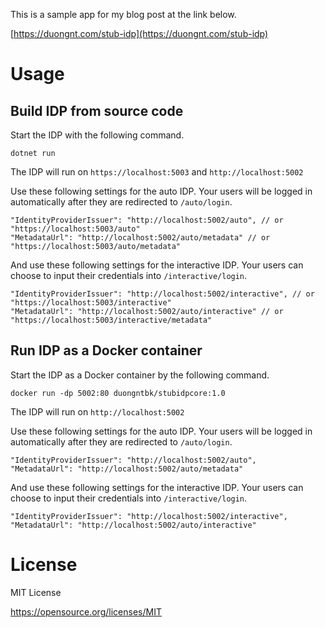 This is a sample app for my blog post at the link below.

[https://duongnt.com/stub-idp](https://duongnt.com/stub-idp)

# Usage

## Build IDP from source code

Start the IDP with the following command.
```
dotnet run
```

The IDP will run on `https://localhost:5003` and `http://localhost:5002`

Use these following settings for the auto IDP. Your users will be logged in automatically after they are redirected to `/auto/login`.
```
"IdentityProviderIssuer": "http://localhost:5002/auto", // or "https://localhost:5003/auto"
"MetadataUrl": "http://localhost:5002/auto/metadata" // or "https://localhost:5003/auto/metadata"
```

And use these following settings for the interactive IDP. Your users can choose to input their credentials into `/interactive/login`.
```
"IdentityProviderIssuer": "http://localhost:5002/interactive", // or "https://localhost:5003/interactive"
"MetadataUrl": "http://localhost:5002/auto/interactive" // or "https://localhost:5003/interactive/metadata"
```

## Run IDP as a Docker container

Start the IDP as a Docker container by the following command.
```
docker run -dp 5002:80 duongntbk/stubidpcore:1.0
```

The IDP will run on `http://localhost:5002`

Use these following settings for the auto IDP. Your users will be logged in automatically after they are redirected to `/auto/login`.
```
"IdentityProviderIssuer": "http://localhost:5002/auto",
"MetadataUrl": "http://localhost:5002/auto/metadata"
```

And use these following settings for the interactive IDP. Your users can choose to input their credentials into `/interactive/login`.
```
"IdentityProviderIssuer": "http://localhost:5002/interactive",
"MetadataUrl": "http://localhost:5002/auto/interactive"
```

# License

MIT License

https://opensource.org/licenses/MIT
